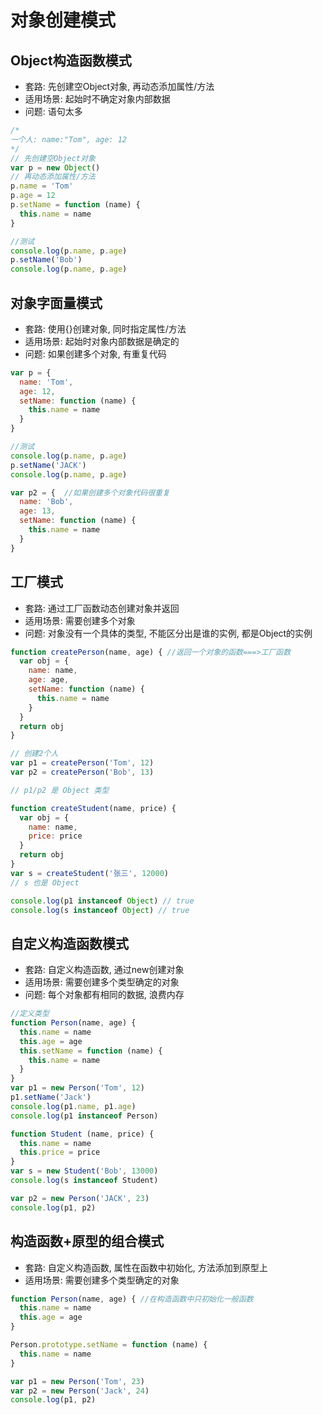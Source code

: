 # 对象创建模式

## Object构造函数模式

* 套路: 先创建空Object对象, 再动态添加属性/方法
* 适用场景: 起始时不确定对象内部数据
* 问题: 语句太多

```js
/*
一个人: name:"Tom", age: 12
*/
// 先创建空Object对象
var p = new Object()
// 再动态添加属性/方法
p.name = 'Tom'
p.age = 12
p.setName = function (name) {
  this.name = name
}

//测试
console.log(p.name, p.age)
p.setName('Bob')
console.log(p.name, p.age)
```

## 对象字面量模式

* 套路: 使用{}创建对象, 同时指定属性/方法
* 适用场景: 起始时对象内部数据是确定的
* 问题: 如果创建多个对象, 有重复代码

```js
var p = {
  name: 'Tom',
  age: 12,
  setName: function (name) {
    this.name = name
  }
}

//测试
console.log(p.name, p.age)
p.setName('JACK')
console.log(p.name, p.age)

var p2 = {  //如果创建多个对象代码很重复
  name: 'Bob',
  age: 13,
  setName: function (name) {
    this.name = name
  }
}
```

## 工厂模式

* 套路: 通过工厂函数动态创建对象并返回
* 适用场景: 需要创建多个对象
* 问题: 对象没有一个具体的类型, 不能区分出是谁的实例, 都是Object的实例

```js
function createPerson(name, age) { //返回一个对象的函数===>工厂函数
  var obj = {
    name: name,
    age: age,
    setName: function (name) {
      this.name = name
    }
  }
  return obj
}

// 创建2个人
var p1 = createPerson('Tom', 12)
var p2 = createPerson('Bob', 13)

// p1/p2 是 Object 类型

function createStudent(name, price) {
  var obj = {
    name: name,
    price: price
  }
  return obj
}
var s = createStudent('张三', 12000)
// s 也是 Object

console.log(p1 instanceof Object) // true
console.log(s instanceof Object) // true
```

## 自定义构造函数模式

* 套路: 自定义构造函数, 通过new创建对象
* 适用场景: 需要创建多个类型确定的对象
* 问题: 每个对象都有相同的数据, 浪费内存

```js
//定义类型
function Person(name, age) {
  this.name = name
  this.age = age
  this.setName = function (name) {
    this.name = name
  }
}
var p1 = new Person('Tom', 12)
p1.setName('Jack')
console.log(p1.name, p1.age)
console.log(p1 instanceof Person)

function Student (name, price) {
  this.name = name
  this.price = price
}
var s = new Student('Bob', 13000)
console.log(s instanceof Student)

var p2 = new Person('JACK', 23)
console.log(p1, p2)
```

## 构造函数+原型的组合模式

* 套路: 自定义构造函数, 属性在函数中初始化, 方法添加到原型上
* 适用场景: 需要创建多个类型确定的对象

```js
function Person(name, age) { //在构造函数中只初始化一般函数
  this.name = name
  this.age = age
}

Person.prototype.setName = function (name) {
  this.name = name
}

var p1 = new Person('Tom', 23)
var p2 = new Person('Jack', 24)
console.log(p1, p2)
```